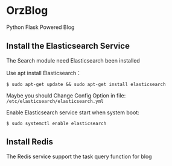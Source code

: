 # OrzBlog

Python Flask Powered Blog


## Install the Elasticsearch Service

The Search module need Elasticsearch been installed

Use apt install Elasticsearch：

```
$ sudo apt-get update && sudo apt-get install elasticsearch
```

Maybe you should Change Config Option in file: `/etc/elasticsearch/elasticsearch.yml`


Enable Elasticsearch service start when system boot:

```
$ sudo systemctl enable elasticsearch
```


## Install Redis

The Redis service support the task query function for blog
